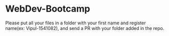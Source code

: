 # WebDev-Bootcamp
Please put all your files in a folder with your first name and register name(ex: Vipul-1541082), and send a PR with your folder added in the repo.
